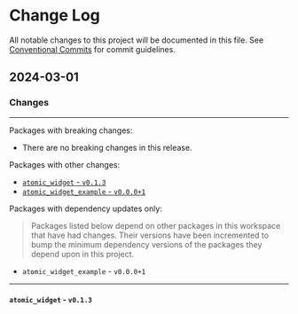 # Change Log

All notable changes to this project will be documented in this file.
See [Conventional Commits](https://conventionalcommits.org) for commit guidelines.

## 2024-03-01

### Changes

---

Packages with breaking changes:

 - There are no breaking changes in this release.

Packages with other changes:

 - [`atomic_widget` - `v0.1.3`](#atomic_widget---v013)
 - [`atomic_widget_example` - `v0.0.0+1`](#atomic_widget_example---v0001)

Packages with dependency updates only:

> Packages listed below depend on other packages in this workspace that have had changes. Their versions have been incremented to bump the minimum dependency versions of the packages they depend upon in this project.

 - `atomic_widget_example` - `v0.0.0+1`

---

#### `atomic_widget` - `v0.1.3`

